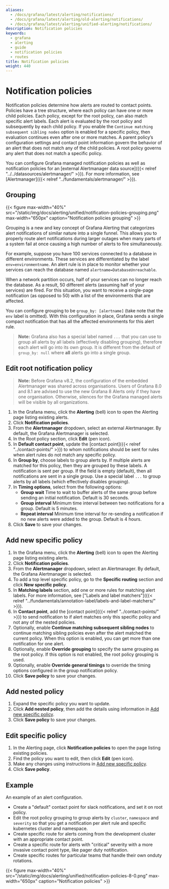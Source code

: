```yaml
---
aliases:
  - /docs/grafana/latest/alerting/notifications/
  - /docs/grafana/latest/alerting/old-alerting/notifications/
  - /docs/grafana/latest/alerting/unified-alerting/notifications/
description: Notification policies
keywords:
  - grafana
  - alerting
  - guide
  - notification policies
  - routes
title: Notification policies
weight: 440
---
```


# Notification policies

Notification policies determine how alerts are routed to contact points. Policies have a tree structure, where each policy can have one or more child policies. Each policy, except for the root policy, can also match specific alert labels. Each alert is evaluated by the root policy and subsequently by each child policy. If you enable the `Continue matching subsequent sibling nodes` option is enabled for a specific policy, then evaluation continues even after one or more matches. A parent policy’s configuration settings and contact point information govern the behavior of an alert that does not match any of the child policies. A root policy governs any alert that does not match a specific policy.

You can configure Grafana managed notification policies as well as notification policies for an [external Alertmanager data source]({{< relref "../../datasources/alertmanager/" >}}). For more information, see [Alertmanager]({{< relref "../fundamentals/alertmanager/" >}}).

## Grouping

{{< figure max-width="40%" src="/static/img/docs/alerting/unified/notification-policies-grouping.png" max-width="650px" caption="Notification policies grouping" >}}

Grouping is a new and key concept of Grafana Alerting that categorizes alert notifications of similar nature into a single funnel. This allows you to properly route alert notifications during larger outages when many parts of a system fail at once causing a high number of alerts to fire simultaneously.

For example, suppose you have 100 services connected to a database in different environments. These services are differentiated by the label `env=environmentname`. An alert rule is in place to monitor whether your services can reach the database named `alertname=DatabaseUnreachable`.

When a network partition occurs, half of your services can no longer reach the database. As a result, 50 different alerts (assuming half of your services) are fired. For this situation, you want to receive a single-page notification (as opposed to 50) with a list of the environments that are affected.

You can configure grouping to be `group_by: [alertname]` (take note that the `env` label is omitted). With this configuration in place, Grafana sends a single compact notification that has all the affected environments for this alert rule.

> **Note:** Grafana also has a special label named `...` that you can use to group all alerts by all labels (effectively disabling grouping), therefore each alert will go into its own group. It is different from the default of `group_by: null` where **all** alerts go into a single group.

## Edit root notification policy

> **Note:** Before Grafana v8.2, the configuration of the embedded Alertmanager was shared across organisations. Users of Grafana 8.0 and 8.1 are advised to use the new Grafana 8 Alerts only if they have one organisation. Otherwise, silences for the Grafana managed alerts will be visible by all organizations.

1. In the Grafana menu, click the **Alerting** (bell) icon to open the Alerting page listing existing alerts.
1. Click **Notification policies**.
1. From the **Alertmanager** dropdown, select an external Alertmanager. By default, the Grafana Alertmanager is selected.
1. In the Root policy section, click **Edit** (pen icon).
1. In **Default contact point**, update the [contact point]({{< relref "../contact-points/" >}}) to whom notifications should be sent for rules when alert rules do not match any specific policy.
1. In **Group by**, choose labels to group alerts by. If multiple alerts are matched for this policy, then they are grouped by these labels. A notification is sent per group. If the field is empty (default), then all notifications are sent in a single group. Use a special label `...` to group alerts by all labels (which effectively disables grouping).
1. In **Timing options**, select from the following options:
   - **Group wait** Time to wait to buffer alerts of the same group before sending an initial notification. Default is 30 seconds.
   - **Group interval** Minimum time interval between two notifications for a group. Default is 5 minutes.
   - **Repeat interval** Minimum time interval for re-sending a notification if no new alerts were added to the group. Default is 4 hours.
1. Click **Save** to save your changes.

## Add new specific policy

1. In the Grafana menu, click the **Alerting** (bell) icon to open the Alerting page listing existing alerts.
1. Click **Notification policies**.
1. From the **Alertmanager** dropdown, select an Alertmanager. By default, the Grafana Alertmanager is selected.
1. To add a top level specific policy, go to the **Specific routing** section and click **New specific policy**.
1. In **Matching labels** section, add one or more rules for matching alert labels. For more information, see ["Labels and label matchers"]({{< relref "../fundamentals/annotation-label/labels-and-label-matchers/" >}}).
1. In **Contact point**, add the [contact point]({{< relref "../contact-points/" >}}) to send notification to if alert matches only this specific policy and not any of the nested policies.
1. Optionally, enable **Continue matching subsequent sibling nodes** to continue matching sibling policies even after the alert matched the current policy. When this option is enabled, you can get more than one notification for one alert.
1. Optionally, enable **Override grouping** to specify the same grouping as the root policy. If this option is not enabled, the root policy grouping is used.
1. Optionally, enable **Override general timings** to override the timing options configured in the group notification policy.
1. Click **Save policy** to save your changes.

## Add nested policy

1. Expand the specific policy you want to update.
1. Click **Add nested policy**, then add the details using information in [Add new specific policy](#add-new-specific-policy).
1. Click **Save policy** to save your changes.

## Edit specific policy

1. In the Alerting page, click **Notification policies** to open the page listing existing policies.
1. Find the policy you want to edit, then click **Edit** (pen icon).
1. Make any changes using instructions in [Add new specific policy](#add-new-specific-policy).
1. Click **Save policy**.

## Example

An example of an alert configuration.

- Create a "default" contact point for slack notifications, and set it on root policy.
- Edit the root policy grouping to group alerts by `cluster`, `namespace` and `severity` so that you get a notification per alert rule and specific kubernetes cluster and namespace.
- Create specific route for alerts coming from the development cluster with an appropriate contact point.
- Create a specific route for alerts with "critical" severity with a more invasive contact point type, like pager duty notification.
- Create specific routes for particular teams that handle their own onduty rotations.

{{< figure max-width="40%" src="/static/img/docs/alerting/unified/notification-policies-8-0.png" max-width="650px" caption="Notification policies" >}}
